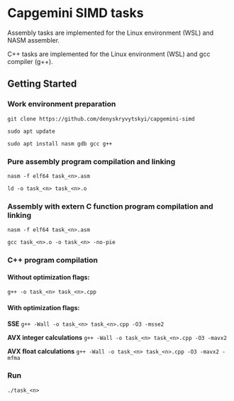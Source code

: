 # Capgemini SIMD tasks
Assembly tasks are implemented for the Linux environment (WSL) and NASM assembler.

C++ tasks are implemented for the Linux environment (WSL) and gcc compiler (g++).

## Getting Started
### Work environment preparation
`git clone https://github.com/denyskryvytskyi/capgemini-simd`

`sudo apt update`

`sudo apt install nasm gdb gcc g++`

### Pure assembly program compilation and linking
`nasm -f elf64 task_<n>.asm`

`ld -o task_<n> task_<n>.o`

### Assembly with extern C function program compilation and linking
`nasm -f elf64 task_<n>.asm`

`gcc task_<n>.o -o task_<n> -no-pie`

### C++ program compilation
#### Without optimization flags:
`g++ -o task_<n> task_<n>.cpp`
#### With optimization flags:
**SSE**
`g++ -Wall -o task_<n> task_<n>.cpp -O3 -msse2`

**AVX integer calculations**
`g++ -Wall -o task_<n> task_<n>.cpp -O3 -mavx2`

**AVX float calculations**
`g++ -Wall -o task_<n> task_<n>.cpp -O3 -mavx2 -mfma`

### Run
`./task_<n>`
